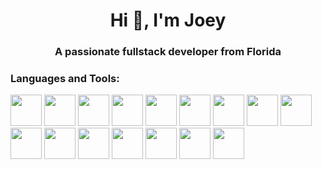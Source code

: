 <h1 align="center">Hi 👋, I'm Joey</h1>
<h3 align="center">A passionate fullstack developer from Florida</h3>


<p align="left">
</p>
<h3 align="left">Languages and Tools:</h3>
                <img
                  style="height:50px; width:50px"
                  src="https://cdn.jsdelivr.net/gh/devicons/devicon/icons/docker/docker-plain.svg"
                  alt=""
                  />
                  <img
                  style="height:50px; width:50px"
                  src="https://cdn.jsdelivr.net/gh/devicons/devicon/icons/kubernetes/kubernetes-plain.svg"
                  alt=""
                  />
                  <img
                  style="height:50px; width:50px"
                  src="https://cdn.jsdelivr.net/gh/devicons/devicon/icons/php/php-plain.svg"
                  alt=""
                  />
                  <img
                  style="height:50px; width:50px"
                  src="https://cdn.jsdelivr.net/gh/devicons/devicon@latest/icons/laravel/laravel-original.svg"
                  alt=""
                  />
                  <img
                  style="height:50px; width:50px"
                  src="https://cdn.jsdelivr.net/gh/devicons/devicon@latest/icons/mysql/mysql-original.svg"
                  alt=""
                  />
                <img
                style="height:50px; width:50px"
                src="https://cdn.jsdelivr.net/gh/devicons/devicon/icons/html1/html1-plain.svg"
                alt=""
                />
                <img
                style="height:50px; width:50px"
                src="https://cdn.jsdelivr.net/gh/devicons/devicon/icons/css3/css3-plain.svg"
                alt=""
                />
                <img
                style="height:50px; width:50px"
                src="https://cdn.jsdelivr.net/gh/devicons/devicon/icons/javascript/javascript-plain.svg"
                alt=""
                />
                <img
                style="height:50px; width:50px"
                src="https://cdn.jsdelivr.net/gh/devicons/devicon/icons/react/react-original.svg"
                alt=""
                />
                <img
                style="height:50px; width:50px"
                src="https://cdn.jsdelivr.net/gh/devicons/devicon/icons/typescript/typescript-plain.svg"
                alt=""
                />
                <img
                style="height:50px; width:50px"
                src="https://cdn.jsdelivr.net/gh/devicons/devicon@latest/icons/nextjs/nextjs-original.svg"
                alt=""
                />
                <img
                style="height:50px; width:50px"
                src="https://cdn.jsdelivr.net/gh/devicons/devicon/icons/python/python-original.svg"
                alt=""
                />
                <img
                style="height:50px; width:50px"
                src="https://cdn.jsdelivr.net/gh/devicons/devicon/icons/nodejs/nodejs-plain-wordmark.svg"
                alt=""
                />
                <img
                style="height:50px; width:50px"
                src="https://cdn.jsdelivr.net/gh/devicons/devicon/icons/bootstrap/bootstrap-original.svg"
                alt=""
                />
                <img
                style="height:50px; width:50px"
                src="https://cdn.jsdelivr.net/gh/devicons/devicon@latest/icons/tailwindcss/tailwindcss-original.svg"
                alt=""
                />
                <img
                style="height:50px; width:50px"
                src="https://cdn.jsdelivr.net/gh/devicons/devicon/icons/postgresql/postgresql-original.svg"
                />
</div>
